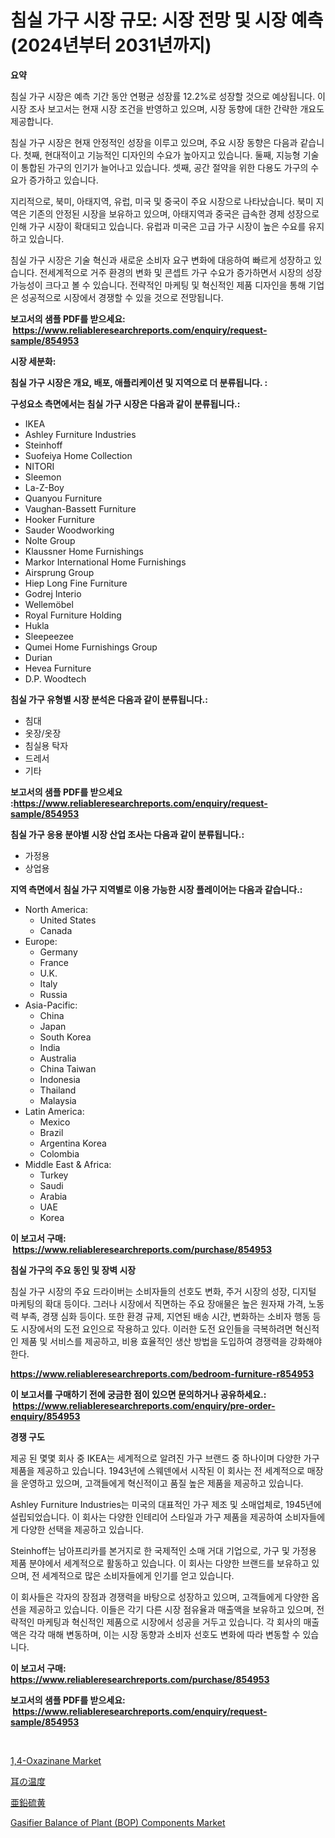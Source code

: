 <p><h1>침실 가구 시장 규모: 시장 전망 및 시장 예측 (2024년부터 2031년까지)</h1></p><p><strong>요약</strong></p>
<p><p>침실 가구 시장은 예측 기간 동안 연평균 성장률 12.2%로 성장할 것으로 예상됩니다. 이 시장 조사 보고서는 현재 시장 조건을 반영하고 있으며, 시장 동향에 대한 간략한 개요도 제공합니다.</p><p>침실 가구 시장은 현재 안정적인 성장을 이루고 있으며, 주요 시장 동향은 다음과 같습니다. 첫째, 현대적이고 기능적인 디자인의 수요가 높아지고 있습니다. 둘째, 지능형 기술이 통합된 가구의 인기가 늘어나고 있습니다. 셋째, 공간 절약을 위한 다용도 가구의 수요가 증가하고 있습니다.</p><p>지리적으로, 북미, 아태지역, 유럽, 미국 및 중국이 주요 시장으로 나타났습니다. 북미 지역은 기존의 안정된 시장을 보유하고 있으며, 아태지역과 중국은 급속한 경제 성장으로 인해 가구 시장이 확대되고 있습니다. 유럽과 미국은 고급 가구 시장이 높은 수요를 유지하고 있습니다.</p><p>침실 가구 시장은 기술 혁신과 새로운 소비자 요구 변화에 대응하여 빠르게 성장하고 있습니다. 전세계적으로 거주 환경의 변화 및 콘셉트 가구 수요가 증가하면서 시장의 성장 가능성이 크다고 볼 수 있습니다. 전략적인 마케팅 및 혁신적인 제품 디자인을 통해 기업은 성공적으로 시장에서 경쟁할 수 있을 것으로 전망됩니다.</p></p>
<p><strong>보고서의 샘플 PDF를 받으세요: &nbsp;<a href="https://www.reliableresearchreports.com/enquiry/request-sample/854953">https://www.reliableresearchreports.com/enquiry/request-sample/854953</a></strong></p>
<p><strong>시장 세분화:</strong></p>
<p><strong> 침실 가구 시장은 개요, 배포, 애플리케이션 및 지역으로 더 분류됩니다. :</strong></p>
<p><strong>구성요소 측면에서는 침실 가구 시장은 다음과 같이 분류됩니다.:</strong></p>
<p><ul><li>IKEA</li><li>Ashley Furniture Industries</li><li>Steinhoff</li><li>Suofeiya Home Collection</li><li>NITORI</li><li>Sleemon</li><li>La-Z-Boy</li><li>Quanyou Furniture</li><li>Vaughan-Bassett Furniture</li><li>Hooker Furniture</li><li>Sauder Woodworking</li><li>Nolte Group</li><li>Klaussner Home Furnishings</li><li>Markor International Home Furnishings</li><li>Airsprung Group</li><li>Hiep Long Fine Furniture</li><li>Godrej Interio</li><li>Wellemöbel</li><li>Royal Furniture Holding</li><li>Hukla</li><li>Sleepeezee</li><li>Qumei Home Furnishings Group</li><li>Durian</li><li>Hevea Furniture</li><li>D.P. Woodtech</li></ul></p>
<p><strong> 침실 가구 유형별 시장 분석은 다음과 같이 분류됩니다.:</strong></p>
<p><ul><li>침대</li><li>옷장/옷장</li><li>침실용 탁자</li><li>드레서</li><li>기타</li></ul></p>
<p><strong>보고서의 샘플 PDF를 받으세요 :<a href="https://www.reliableresearchreports.com/enquiry/request-sample/854953">https://www.reliableresearchreports.com/enquiry/request-sample/854953</a></strong></p>
<p><strong> 침실 가구 응용 분야별 시장 산업 조사는 다음과 같이 분류됩니다.:</strong></p>
<p><ul><li>가정용</li><li>상업용</li></ul></p>
<p><strong>지역 측면에서 침실 가구 지역별로 이용 가능한 시장 플레이어는 다음과 같습니다.:</strong></p>
<p><ul>
    <li>
        North America:
        <ul>
            <li>United States</li>
            <li>Canada</li>
        </ul>
    </li>
    <li>
        Europe:
        <ul>
            <li>Germany</li>
            <li>France</li>
            <li>U.K.</li>
            <li>Italy</li>
            <li>Russia</li>
        </ul>
    </li>
    <li>
        Asia-Pacific:
        <ul>
            <li>China</li>
            <li>Japan</li>
            <li>South Korea</li>
            <li>India</li>
            <li>Australia</li>
            <li>China Taiwan</li>
            <li>Indonesia</li>
            <li>Thailand</li>
            <li>Malaysia</li>
        </ul>
    </li>
    <li>
        Latin America:
        <ul>
            <li>Mexico</li>
            <li>Brazil</li>
            <li>Argentina Korea</li>
            <li>Colombia</li>
        </ul>
    </li>
    <li>
        Middle East & Africa:
        <ul>
            <li>Turkey</li>
            <li>Saudi</li>
            <li>Arabia</li>
            <li>UAE</li>
            <li>Korea</li>
        </ul>
    </li>
    </ul></p>
<p><strong>이 보고서 구매: &nbsp;<a href="https://www.reliableresearchreports.com/purchase/854953">https://www.reliableresearchreports.com/purchase/854953</a></strong></p>
<p><strong>침실 가구의 주요 동인 및 장벽 시장</strong></p>
<p><p>침실 가구 시장의 주요 드라이버는 소비자들의 선호도 변화, 주거 시장의 성장, 디지털 마케팅의 확대 등이다. 그러나 시장에서 직면하는 주요 장애물은 높은 원자재 가격, 노동력 부족, 경쟁 심화 등이다. 또한 환경 규제, 지연된 배송 시간, 변화하는 소비자 행동 등도 시장에서의 도전 요인으로 작용하고 있다. 이러한 도전 요인들을 극복하려면 혁신적인 제품 및 서비스를 제공하고, 비용 효율적인 생산 방법을 도입하여 경쟁력을 강화해야 한다.</p></p>
<p><strong><a href="https://www.reliableresearchreports.com/bedroom-furniture-r854953">https://www.reliableresearchreports.com/bedroom-furniture-r854953</a></strong></p>
<p><strong>이 보고서를 구매하기 전에 궁금한 점이 있으면 문의하거나 공유하세요.: &nbsp;<a href="https://www.reliableresearchreports.com/enquiry/pre-order-enquiry/854953">https://www.reliableresearchreports.com/enquiry/pre-order-enquiry/854953</a></strong></p>
<p><strong>경쟁 구도</strong></p>
<p><p>제공 된 몇몇 회사 중 IKEA는 세계적으로 알려진 가구 브랜드 중 하나이며 다양한 가구 제품을 제공하고 있습니다. 1943년에 스웨덴에서 시작된 이 회사는 전 세계적으로 매장을 운영하고 있으며, 고객들에게 혁신적이고 품질 높은 제품을 제공하고 있습니다. </p><p>Ashley Furniture Industries는 미국의 대표적인 가구 제조 및 소매업체로, 1945년에 설립되었습니다. 이 회사는 다양한 인테리어 스타일과 가구 제품을 제공하여 소비자들에게 다양한 선택을 제공하고 있습니다.</p><p>Steinhoff는 남아프리카를 본거지로 한 국제적인 소매 거대 기업으로, 가구 및 가정용 제품 분야에서 세계적으로 활동하고 있습니다. 이 회사는 다양한 브랜드를 보유하고 있으며, 전 세계적으로 많은 소비자들에게 인기를 얻고 있습니다.</p><p>이 회사들은 각자의 장점과 경쟁력을 바탕으로 성장하고 있으며, 고객들에게 다양한 옵션을 제공하고 있습니다. 이들은 각기 다른 시장 점유율과 매출액을 보유하고 있으며, 전략적인 마케팅과 혁신적인 제품으로 시장에서 성공을 거두고 있습니다. 각 회사의 매출액은 각각 매해 변동하며, 이는 시장 동향과 소비자 선호도 변화에 따라 변동할 수 있습니다.</p></p>
<p><strong>이 보고서 구매: &nbsp; <a href="https://www.reliableresearchreports.com/purchase/854953">https://www.reliableresearchreports.com/purchase/854953</a></strong></p>
<p><strong>보고서의 샘플 PDF를 받으세요: &nbsp;<a href="https://www.reliableresearchreports.com/enquiry/request-sample/854953">https://www.reliableresearchreports.com/enquiry/request-sample/854953</a></strong><strong></strong></p>
<p>&nbsp;</p>
<p><p><a href="https://www.linkedin.com/pulse/14-oxazinane-market-size-growth-forecast-from-2024--jklic?trackingId=MZDhJsZY7yifmC%2BjdWpn5w%3D%3D">1,4-Oxazinane Market</a></p><p><a href="https://medium.com/@jackrichards5445/%E8%80%B3%E6%B8%A9%E5%BA%A6%E5%B8%82%E5%A0%B4%E3%81%AE%E3%83%A1%E3%83%88%E3%83%AA%E3%82%AF%E3%82%B9%E3%82%92%E8%A7%A3%E8%AA%AD%E3%81%99%E3%82%8B-%E5%B8%82%E5%A0%B4%E3%82%B7%E3%82%A7%E3%82%A2-%E3%83%88%E3%83%AC%E3%83%B3%E3%83%89-%E6%88%90%E9%95%B7%E3%83%91%E3%82%BF%E3%83%BC%E3%83%B3-bd4729a72644">耳の温度</a></p><p><a href="https://medium.com/@nayelibosco2023/%E4%BA%9C%E9%89%9B%E7%A1%AB%E9%BB%84%E5%B8%82%E5%A0%B4%E3%81%AE%E5%88%86%E6%9E%90-%E3%82%B0%E3%83%AD%E3%83%BC%E3%83%90%E3%83%AB%E6%A5%AD%E7%95%8C%E3%81%AE%E8%A6%96%E7%82%B9%E3%81%A8%E4%BA%88%E6%B8%AC-2024%E5%B9%B4%E3%81%8B%E3%82%892031%E5%B9%B4-8c133007f99e">亜鉛硫黄</a></p><p><a href="https://www.linkedin.com/pulse/gasifier-balance-plant-bop-components-market-insights-pufge?trackingId=ZeUGXPqr6oa4eoJqqvYfgg%3D%3D">Gasifier Balance of Plant (BOP) Components Market</a></p></p>